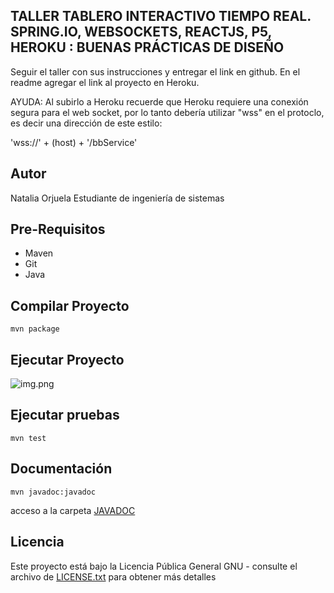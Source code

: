 ## TALLER TABLERO INTERACTIVO TIEMPO REAL. SPRING.IO, WEBSOCKETS, REACTJS, P5, HEROKU : BUENAS PRÁCTICAS DE DISEÑO

Seguir el taller con sus instrucciones y entregar el link en github. En el readme agregar el link al proyecto en Heroku.

AYUDA: Al subirlo a Heroku recuerde que Heroku requiere una conexión segura para el web socket, por lo tanto debería utilizar "wss" en el protoclo, es decir una dirección de este estilo:

'wss://' + (host) + '/bbService'

## Autor

Natalia Orjuela
Estudiante de ingeniería de sistemas

## Pre-Requisitos

* Maven
* Git
* Java

## Compilar Proyecto
~~~
mvn package
~~~

## Ejecutar Proyecto

![img.png](img.png)

## Ejecutar pruebas

~~~
mvn test
~~~

## Documentación

~~~
mvn javadoc:javadoc
~~~
acceso a la carpeta [JAVADOC](https://github.com/Nataorjuela/LABS-ARSW/tree/master/Concurrent%20Server/apidocs)


## Licencia
Este proyecto está bajo la Licencia Pública General GNU - consulte el archivo de [LICENSE.txt](http://www.gnu.org/licenses/gpl-3.0.html) para obtener más detalles
